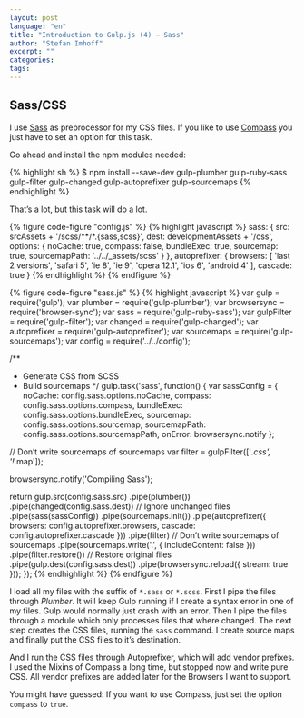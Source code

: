```yaml
---
layout: post
language: "en"
title: "Introduction to Gulp.js (4) – Sass"
author: "Stefan Imhoff"
excerpt: ""
categories:
tags:
---
```


## Sass/CSS
I use [Sass](http://sass-lang.com/) as preprocessor for my CSS files. If you like to use [Compass](http://compass-style.org/) you just have to set an option for this task.

Go ahead and install the npm modules needed:

{% highlight sh %}
$ npm install --save-dev gulp-plumber gulp-ruby-sass gulp-filter gulp-changed gulp-autoprefixer gulp-sourcemaps
{% endhighlight %}

That’s a lot, but this task will do a lot.

{% figure code-figure "config.js" %}
{% highlight javascript %}
sass: {
  src:  srcAssets + '/scss/**/*.{sass,scss}',
  dest: developmentAssets + '/css',
  options: {
    noCache: true,
    compass: false,
    bundleExec: true,
    sourcemap: true,
    sourcemapPath: '../../_assets/scss'
  }
},
autoprefixer: {
  browsers: [
    'last 2 versions',
    'safari 5',
    'ie 8',
    'ie 9',
    'opera 12.1',
    'ios 6',
    'android 4'
  ],
  cascade: true
}
{% endhighlight %}
{% endfigure %}

{% figure code-figure "sass.js" %}
{% highlight javascript %}
var gulp         = require('gulp');
var plumber      = require('gulp-plumber');
var browsersync  = require('browser-sync');
var sass         = require('gulp-ruby-sass');
var gulpFilter   = require('gulp-filter');
var changed      = require('gulp-changed');
var autoprefixer = require('gulp-autoprefixer');
var sourcemaps   = require('gulp-sourcemaps');
var config       = require('../../config');

/**
 * Generate CSS from SCSS
 * Build sourcemaps
 */
gulp.task('sass', function() {
  var sassConfig = {
    noCache: config.sass.options.noCache,
    compass: config.sass.options.compass,
    bundleExec: config.sass.options.bundleExec,
    sourcemap: config.sass.options.sourcemap,
    sourcemapPath: config.sass.options.sourcemapPath,
    onError: browsersync.notify
  };

  // Don’t write sourcemaps of sourcemaps
  var filter = gulpFilter(['*.css', '!*.map']);

  browsersync.notify('Compiling Sass');

  return gulp.src(config.sass.src)
    .pipe(plumber())
    .pipe(changed(config.sass.dest)) // Ignore unchanged files
    .pipe(sass(sassConfig))
    .pipe(sourcemaps.init())
    .pipe(autoprefixer({
      browsers: config.autoprefixer.browsers,
      cascade: config.autoprefixer.cascade
    }))
    .pipe(filter) // Don’t write sourcemaps of sourcemaps
    .pipe(sourcemaps.write('.', { includeContent: false }))
    .pipe(filter.restore()) // Restore original files
    .pipe(gulp.dest(config.sass.dest))
    .pipe(browsersync.reload({ stream: true }));
});
{% endhighlight %}
{% endfigure %}

I load all my files with the suffix of `*.sass` or `*.scss`. First I pipe the files through *Plumber*. It will keep Gulp running if I create a syntax error in one of my files. Gulp would normally just crash with an error. Then I pipe the files through a module which only processes files that where changed. The next step creates the CSS files, running the `sass` command. I create source maps and finally put the CSS files to it’s destination.

And I run the CSS files through Autoprefixer, which will add vendor prefixes. I used the Mixins of Compass a long time, but stopped now and write pure CSS. All vendor prefixes are added later for the Browsers I want to support.

You might have guessed: If you want to use Compass, just set the option `compass` to `true`.

